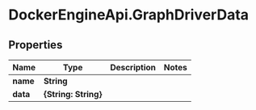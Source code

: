 # DockerEngineApi.GraphDriverData

## Properties
Name | Type | Description | Notes
------------ | ------------- | ------------- | -------------
**name** | **String** |  | 
**data** | **{String: String}** |  | 


